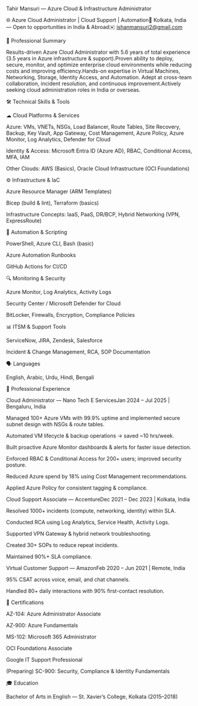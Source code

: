 
Tahir Mansuri — Azure Cloud & Infrastructure Administrator

🌐 Azure Cloud Administrator | Cloud Support | Automation📍 Kolkata, India — Open to opportunities in India & Abroad✉️ ishanmansuri2@gmail.com 

🔹 Professional Summary

Results-driven Azure Cloud Administrator with 5.6 years of total experience (3.5 years in Azure infrastructure & support).Proven ability to deploy, secure, monitor, and optimize enterprise cloud environments while reducing costs and improving efficiency.Hands-on expertise in Virtual Machines, Networking, Storage, Identity Access, and Automation. Adept at cross-team collaboration, incident resolution, and continuous improvement.Actively seeking cloud administration roles in India or overseas.


🛠 Technical Skills & Tools

☁ Cloud Platforms & Services

Azure: VMs, VNETs, NSGs, Load Balancer, Route Tables, Site Recovery, Backup, Key Vault, App Gateway, Cost Management, Azure Policy, Azure Monitor, Log Analytics, Defender for Cloud

Identity & Access: Microsoft Entra ID (Azure AD), RBAC, Conditional Access, MFA, IAM

Other Clouds: AWS (Basics), Oracle Cloud Infrastructure (OCI Foundations)

⚙ Infrastructure & IaC

Azure Resource Manager (ARM Templates)

Bicep (build & lint), Terraform (basics)

Infrastructure Concepts: IaaS, PaaS, DR/BCP, Hybrid Networking (VPN, ExpressRoute)

🔄 Automation & Scripting

PowerShell, Azure CLI, Bash (basic)

Azure Automation Runbooks

GitHub Actions for CI/CD

🔍 Monitoring & Security

Azure Monitor, Log Analytics, Activity Logs

Security Center / Microsoft Defender for Cloud

BitLocker, Firewalls, Encryption, Compliance Policies

📊 ITSM & Support Tools

ServiceNow, JIRA, Zendesk, Salesforce

Incident & Change Management, RCA, SOP Documentation

🗣 Languages

English, Arabic, Urdu, Hindi, Bengali


💼 Professional Experience

Cloud Administrator — Nano Tech E ServicesJan 2024 – Jul 2025 | Bengaluru, India

Managed 100+ Azure VMs with 99.9% uptime and implemented secure subnet design with NSGs & route tables.

Automated VM lifecycle & backup operations → saved ~10 hrs/week.

Built proactive Azure Monitor dashboards & alerts for faster issue detection.

Enforced RBAC & Conditional Access for 200+ users; improved security posture.

Reduced Azure spend by 18% using Cost Management recommendations.

Applied Azure Policy for consistent tagging & compliance.


Cloud Support Associate — AccentureDec 2021 – Dec 2023 | Kolkata, India

Resolved 1000+ incidents (compute, networking, identity) within SLA.

Conducted RCA using Log Analytics, Service Health, Activity Logs.

Supported VPN Gateway & hybrid network troubleshooting.

Created 30+ SOPs to reduce repeat incidents.

Maintained 90%+ SLA compliance.

Virtual Customer Support — AmazonFeb 2020 – Jun 2021 | Remote, India

95% CSAT across voice, email, and chat channels.

Handled 80+ daily interactions with 90% first-contact resolution.


📜 Certifications

AZ-104: Azure Administrator Associate

AZ-900: Azure Fundamentals

MS-102: Microsoft 365 Administrator

OCI Foundations Associate

Google IT Support Professional

(Preparing) SC-900: Security, Compliance & Identity Fundamentals

🎓 Education

Bachelor of Arts in English — St. Xavier’s College, Kolkata (2015–2018)
